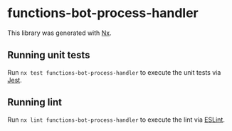 # functions-bot-process-handler

This library was generated with [Nx](https://nx.dev).

## Running unit tests

Run `nx test functions-bot-process-handler` to execute the unit tests via [Jest](https://jestjs.io).

## Running lint

Run `nx lint functions-bot-process-handler` to execute the lint via [ESLint](https://eslint.org/).

